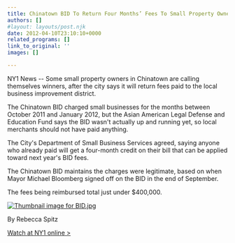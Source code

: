 ```yaml
---
title: Chinatown BID To Return Four Months’ Fees To Small Property Owners
authors: []
#layout: layouts/post.njk
date: 2012-04-10T23:10:10+0000
related_programs: []
link_to_original: ''
images: []

---
```

NY1 News -- Some small property owners in Chinatown are calling themselves winners, after the city says it will return fees paid to the local business improvement district.

The Chinatown BID charged small businesses for the months between October 2011 and January 2012, but the Asian American Legal Defense and Education Fund says the BID wasn't actually up and running yet, so local merchants should not have paid anything.

The City's Department of Small Business Services agreed, saying anyone who already paid will get a four-month credit on their bill that can be applied toward next year's BID fees.

The Chinatown BID maintains the charges were legitimate, based on when Mayor Michael Bloomberg signed off on the BID in the end of September.

The fees being reimbursed total just under $400,000.

[![Thumbnail image for BID.jpg](/uploads/BID-thumb-400x220-463.jpg)](https://manhattan.ny1.com/content/top_stories/159175/chinatown-bid-to-return-four-months--fees-to-small-property-owners)

By Rebecca Spitz

[Watch at NY1 online >](https://manhattan.ny1.com/content/top_stories/159175/chinatown-bid-to-return-four-months--fees-to-small-property-owners)